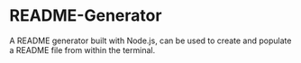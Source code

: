 # README-Generator
A README generator built with Node.js, can be used to create and populate a README file from within the terminal.
